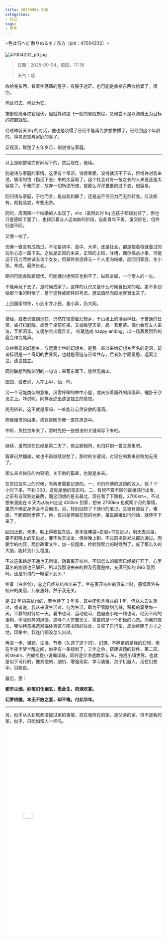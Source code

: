 ```yaml
---
title: 20250904-间章
categories:
- 日记
tags:
- 思考
---
```

⭐色は匂へど 散りぬるを / 东方（pid：47004232）⭐

![47004232_p0.jpg](https://byyw-oss1.oss-cn-hangzhou.aliyuncs.com/img/2025/09/05-8de173efbc92561265609c600e3a3cec-47004232_p0.jpg.webp)

>日期：2025-09-04，周四，17:36
>
>天气：晴

收拾完东西，看着空荡荡的屋子，有股子迷茫。也可能是收拾东西收拾累了，很空。

何处归去，何处为安。

按部就班与跌宕起伏，但就算如路飞一般的冒险旅程，又何尝不是以海贼王为目标的按部就班。

经过昨前天 llq 的对话，他也是晓得了已经不能再为梦想拼搏了，已经到这个年龄的，得考虑钱与家庭的事了。

反观我，蹉跎了五年岁月，别说钱与家庭。

---

以上是刚整理完房间写下的，然后现在，继续。

别说钱与家庭的事情。这里有个常识，钱很重要，没钱就活不下去，但或许对我来说，够用的钱（指活下去）来的太容易了，这个社会对有一技之长的人来说还是太容易了。于我而言，放弃一切所思所想，就那么浑浑噩噩的过下去，很容易。

回归钱与家庭，于他而言，是自我和解了，还是迫不住压力而无奈转变。应该都有，就我品尝，有些无奈。

同时，周围第一个结婚的人出现了，xhc（虽然此时 llq 连孩子都规划好了，但也只是感叹下罢了），也预示着众人迈向新的阶段，自此青年不再，虽交际在，但终归道不同。

又慢一拍了。

仿佛一直没有成熟过，不论是初中、高中、大学，还是社会，都是抱着将就着过的玩乐心态一路下来。之后是正常的未来，正常的上班，吐槽，偶尔搞点小事，可能迫于压力而尝试去谈个女友，但最终会选择与一个人走向结婚，后回归家庭，生小孩，养成，最终告老。

期间可能会跌宕起伏，可能偶尔连明天也到不了，纵观全局，一个常人的一生。

不能再玩下去了，是时候成家了。这样的认识又是什么时候冒出来的呢。差不多到做那个事的时候了，基于这样或那样的考虑，想法自然而然地就冒出来了。

上到国家领导，小到市井小民，虽小异，仍大同。

---

曾经，或者说直到现在，仍然在憧憬着幻想乡，于山坡上的博丽神社，于普通的日常，或打扫庭院，或盘于桌前吃橘，又或眺望天空，品一茗粗茶。偶尔会有友人来访，互相闲谈。又偶尔会出现异变， 结尾达成 happy ending，以一场轰轰烈烈的宴会作为尾声。

众神眷恋的幻想乡，与远离尘世的幻想乡。是我一直以来给幻想乡声名的定语，前者标明是一个奇幻的世界观，也就是奇迹与日常共存，后者如字面意思，远离尘世，遗世独立。

同时联想到陶渊明的一句诗：采菊东篱下，悠然见南山。

田园，或者说，人在山中，仙，吗。

另一个可能类似的意象，风雪呼啸的林中小屋，或夹杂着窗外的风雨声，睡卧于沙发之上。咋说呢，同样表述出遗世独立的感觉。

兜兜转转，这不就是家吗，一处能让心灵安放的港湾。

而我憧憬的由来，或许是因为我一直在旅途中。

中断，货拉拉车来了，暂时先把一些想法的关键词写下来吧。

---

继续，虽然现在已经是第二天了，但主题相同，也归并到一篇文章里吧。

篇章已然翻越，故也不再继续说愁了。那时的关键词，对现在的我来说稍加无用了。

那么来点快乐的内容吧，关于新的篇章，也就是未来。

在货拉拉车上的时候，有两者需要记录的。一，司机师傅的这趟的收入，快 7 个小时下来，不到 300，这就是他的现实吗。二，有想不管不顾的直接骑行出发，之前有自驾到达最西，而这回想的是去最北，现在看了下路程，2700km+，不过想来我能在 8 天内从杭州走这 400km 到家，想来 2700km 也就两个月的事情，虽然不确定身体会不会崩溃。另，特别回顾了下骑行的笔记，又被有道吞了，难崩，干脆把同步停了。再，仅只是停留在想的地步，虽说直接出行的话，就停不下来了。

回归正题，未来，晚上得收拾东西，基本就睡袋+衣服+书包足以，明天去买菜，要不赶晚上的车出发，要不后天出发，但得晚上到。不过前提是郑总那边通过。而要学的内容，两份政策文件，加一份题库，检验我智力的时候到了，废了那么久的大脑，能转到什么程度。

不过这条路走不通也无所谓，随着离开杭州，不知怎么的局面已经被打开了，心里莫名的枷锁也已解开。所以我那没由来的顾及究竟是啥，充满压抑的 996 氛围吗，还是所谓的一眼望不到头？

终景（白帝剑），总之已经从杭州出来了，坐在离开杭州的货车上时，感慨着外头杭州的美丽，此景虽好，然于我无关。

是 22 年初来杭州的，至今待了 3 年多，其中还包含待业的 1 年，但从未去生活过，或者说，我从来没生活过。何为生活，即为不管酸甜苦辣，积极的享受每一天，平静的对待每一天。看书也可、运动也可、独自去小吃一顿也可，经历不同的事物，体验别样的风情。这与个人穷苦无关，需要的是一个积极的心态。而我的做法，哪怕特意挑选濒临体育馆与图书馆的住处，又买了自行车，却始终困于方寸之地，印象中，我连门都没怎么出过。

再进一步，课题、生活、节奏（久违了这个词）、幻想。不确定的是我的幻想，但在半夜半梦半醒之间，似乎有一条规划了，工作之余，搭建课题的软件，第二部，转steam，完成视觉小说编译器，同时逐步渗透数学与 AI，完成小镇世界。也就是似乎可行的，像其他的，脑机、增强现实、学习装置、灵子机器人，活在幻想中，只能说。

最后，愿：

**都市尘烟，妙笔幻化幽玄，愿此生，把酒欢宴。**

**幻梦终醒，本无不散之宴，却不悔，付此华年。**

---

另，似乎从头到尾都没提过家的事情，现在我所在的家，是父亲的家，但不是我的家。似乎，只能如常人一样吗。


<iframe height="666" width="100%"  src="//player.bilibili.com/player.html?isOutside=true&aid=114755150808409&bvid=BV1oiK6zrEsK&cid=30767908802&p=1" scrolling="no" border="0" frameborder="no" framespacing="0" allowfullscreen="true"></iframe>



